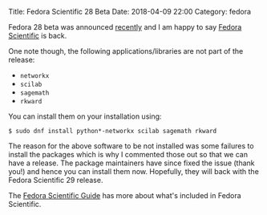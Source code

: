Title: Fedora Scientific 28 Beta
Date: 2018-04-09 22:00
Category: fedora

Fedora 28 beta was announced [recently](https://fedoramagazine.org/announcing-fedora-28-beta/) and I am happy to say
[Fedora Scientific](https://labs.fedoraproject.org/prerelease) is back. 

One note though, the following applications/libraries are not part of the release:

- `networkx`
- `scilab`
- `sagemath`
- `rkward`

You can install them on your installation using:

```
$ sudo dnf install python*-networkx scilab sagemath rkward
```

The reason for the above software to be not installed was some failures to install the packages which is why I commented
those out so that we can have a release. The package maintainers have since fixed the issue (thank you!) and hence
you can install them now. Hopefully, they will back with the Fedora Scientific 29 release.

The [Fedora Scientific Guide](http://fedora-scientific.readthedocs.io/en/latest/) has more about what's included in Fedora
Scientific.

